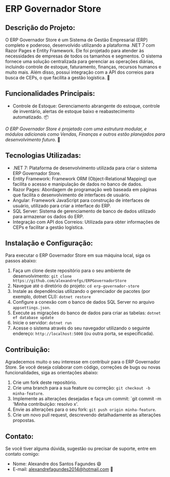 # ERP Governador Store

## Descrição do Projeto:
O ERP Governador Store é um Sistema de Gestão Empresarial (ERP) completo e poderoso, desenvolvido utilizando a plataforma .NET 7 com Razor Pages e Entity Framework.
Ele foi projetado para atender às necessidades de empresas de todos os tamanhos e segmentos.
O sistema fornece uma solução centralizada para gerenciar as operações diárias, incluindo controle de estoque, faturamento, finanças, recursos humanos e muito mais.
Além disso, possui integração com a API dos correios para busca de CEPs, o que facilita a gestão logística. 🚀

## Funcionalidades Principais:
- Controle de Estoque: Gerenciamento abrangente do estoque, controle de inventário, alertas de estoque baixo e reabastecimento automatizado. 📦
  
*O ERP Governador Store é projetado com uma estrutura modular, e módulos adicionais como Vendas, Finanças e outros estão planejados para desenvolvimento futuro.* 🔮

## Tecnologias Utilizadas:
- .NET 7: Plataforma de desenvolvimento utilizada para criar o sistema ERP Governador Store.
- Entity Framework: Framework ORM (Object-Relational Mapping) que facilita o acesso e manipulação de dados no banco de dados.
- Razor Pages: Abordagem de programação web baseada em páginas que facilita o desenvolvimento de interfaces de usuário.
- Angular: Framework JavaScript para construção de interfaces de usuário, utilizado para criar a interface do ERP.
- SQL Server: Sistema de gerenciamento de banco de dados utilizado para armazenar os dados do ERP.
- Integração com API dos Correios: Utilizada para obter informações de CEPs e facilitar a gestão logística.

## Instalação e Configuração:
Para executar o ERP Governador Store em sua máquina local, siga os passos abaixo:
1. Faça um clone deste repositório para o seu ambiente de desenvolvimento: `git clone https://github.com/alexandrefgs/ERPGovernadorStore`
2. Navegue até o diretório do projeto: `cd erp-governador-store`
3. Instale as dependências utilizando o gerenciador de pacotes (por exemplo, dotnet CLI): `dotnet restore`
4. Configure a conexão com o banco de dados SQL Server no arquivo `appsettings.json`.
5. Execute as migrações do banco de dados para criar as tabelas: `dotnet ef database update`
6. Inicie o servidor: `dotnet run`
7. Acesse o sistema através do seu navegador utilizando o seguinte endereço: `http://localhost:5000` (ou outra porta, se especificada).

## Contribuição:
Agradecemos muito o seu interesse em contribuir para o ERP Governador Store. Se você deseja colaborar com código, correções de bugs ou novas funcionalidades, siga as orientações abaixo:
1. Crie um fork deste repositório.
2. Crie uma branch para a sua feature ou correção: `git checkout -b minha-feature`.
3. Implemente as alterações desejadas e faça um commit: `git commit -m 'Minha contribuição: resolvo x'.
4. Envie as alterações para o seu fork: `git push origin minha-feature`.
5. Crie um novo pull request, descrevendo detalhadamente as alterações propostas.

## Contato:
Se você tiver alguma dúvida, sugestão ou precisar de suporte, entre em contato comigo:
- Nome: Alexandre dos Santos Fagundes 😄
- E-mail: alexandrefagundes2014@hotmail.com 📧
